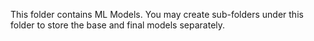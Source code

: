 This folder contains ML Models. You may create sub-folders under this folder to store the base and final models separately.
